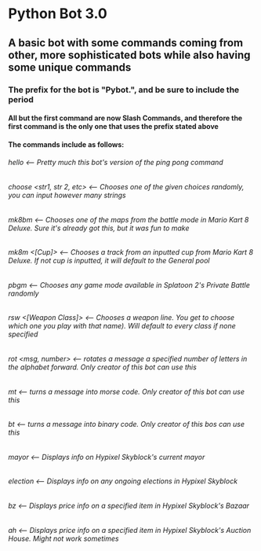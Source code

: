 # Python Bot 3.0

## A basic bot with some commands coming from other, more sophisticated bots while also having some unique commands

### The prefix for the bot is "Pybot.", and be sure to include the period
#### All but the first command are now Slash Commands, and therefore the first command is the only one that uses the prefix stated above

#### The commands include as follows:
###### hello                       <-- Pretty much this bot's version of the ping pong command
###### choose <str1, str 2, etc> <-- Chooses one of the given choices randomly, you can input however many strings
###### mk8bm                       <-- Chooses one of the maps from the battle mode in Mario Kart 8 Deluxe. Sure it's already got this, but it was fun to make
###### mk8m <[Cup]>                <-- Chooses a track from an inputted cup from Mario Kart 8 Deluxe. If not cup is inputted, it will default to the General pool
###### pbgm                        <-- Chooses any game mode available in Splatoon 2's Private Battle randomly
###### rsw <[Weapon Class]>        <-- Chooses a weapon line. You get to choose which one you play with that name). Will default to every class if none specified
###### rot <msg, number>           <-- rotates a message a specified number of letters in the alphabet forward. Only creator of this bot can use this
###### mt <msg>                    <-- turns a message into morse code. Only creator of this bot can use this
###### bt <msg>                    <-- turns a message into binary code. Only creator of this bos can use this
###### mayor                       <-- Displays info on Hypixel Skyblock's current mayor
###### election                    <-- Displays info on any ongoing elections in Hypixel Skyblock <Bazaar Item>
###### bz                          <-- Displays price info on a specified item in Hypixel Skyblock's Bazaar
###### ah                          <-- Displays price info on a specified item in Hypixel Skyblock's Auction House. Might not work sometimes
